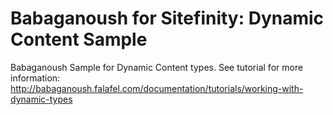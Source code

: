 Babaganoush for Sitefinity: Dynamic Content Sample
==================================================

Babaganoush Sample for Dynamic Content types. See tutorial for more information: http://babaganoush.falafel.com/documentation/tutorials/working-with-dynamic-types
